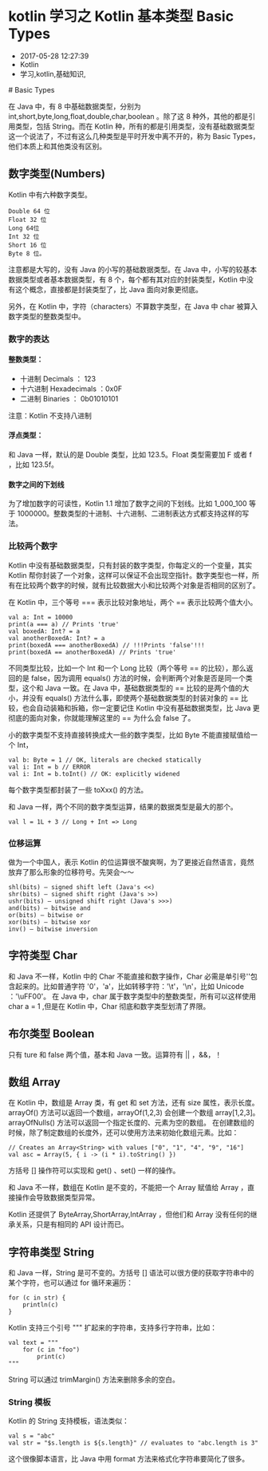 # kotlin 学习之 Kotlin 基本类型 Basic Types
- 2017-05-28 12:27:39
- Kotlin
- 学习,kotlin,基础知识,

<!--markdown--># Basic Types

在 Java 中，有 8 中基础数据类型，分别为 int,short,byte,long,float,double,char,boolean 。除了这 8 种外，其他的都是引用类型，包括 String。而在 Kotlin 种，所有的都是引用类型，没有基础数据类型这一个说法了，不过有这么几种类型是平时开发中离不开的，称为 Basic Types，他们本质上和其他类没有区别。

## 数字类型(Numbers)

Kotlin 中有六种数字类型。

    Double 64 位
    Float 32 位
    Long 64位
    Int 32 位
    Short 16 位
    Byte 8 位。

注意都是大写的，没有 Java 的小写的基础数据类型。在 Java 中，小写的较基本数据类型或者基本数据类型，有 8 个，每个都有其对应的封装类型，Kotlin 中没有这个概念，直接都是封装类型了，比 Java 面向对象更彻底。

另外，在 Kotlin 中，字符（characters）不算数字类型，在 Java 中 char 被算入数字类型的整数类型中。

### 数字的表达
#### 整数类型：

* 十进制 Decimals  ： 123
* 十六进制 Hexadecimals ：0x0F
* 二进制 Binaries ： 0b01010101

注意：Kotlin 不支持八进制

#### 浮点类型：

和 Java 一样，默认的是 Double 类型，比如 123.5。Float 类型需要加 F 或者 f ，比如 123.5f。

#### 数字之间的下划线

为了增加数字的可读性，Kotlin 1.1 增加了数字之间的下划线。比如 1_000_100 等于 1000000。整数类型的十进制、十六进制、二进制表达方式都支持这样的写法。

### 比较两个数字
Kotlin 中没有基础数据类型，只有封装的数字类型，你每定义的一个变量，其实 Kotlin 帮你封装了一个对象，这样可以保证不会出现空指针。数字类型也一样，所有在比较两个数字的时候，就有比较数据大小和比较两个对象是否相同的区别了。

在 Kotlin 中，三个等号 === 表示比较对象地址，两个 == 表示比较两个值大小。

    val a: Int = 10000
    print(a === a) // Prints 'true'
    val boxedA: Int? = a
    val anotherBoxedA: Int? = a
    print(boxedA === anotherBoxedA) // !!!Prints 'false'!!!
    print(boxedA == anotherBoxedA) // Prints 'true'

不同类型比较，比如一个 Int 和一个 Long 比较（两个等号 == 的比较），那么返回的是 false，因为调用 equals() 方法的时候，会判断两个对象是否是同一个类型，这个和 Java 一致。在 Java 中，基础数据类型的 == 比较的是两个值的大小，并没有 equals() 方法什么事，即使两个基础数据类型的封装对象的 == 比较，也会自动装箱和拆箱，你一定要记住 Kotlin 中没有基础数据类型，比 Java 更彻底的面向对象，你就能理解这里的 == 为什么会 false 了。

小的数字类型不支持直接转换成大一些的数字类型，比如 Byte 不能直接赋值给一个 Int，

    val b: Byte = 1 // OK, literals are checked statically
    val i: Int = b // ERROR
    val i: Int = b.toInt() // OK: explicitly widened

每个数字类型都封装了一些 toXxx() 的方法。

和 Java 一样，两个不同的数字类型运算，结果的数据类型是最大的那个。

    val l = 1L + 3 // Long + Int => Long

### 位移运算

做为一个中国人，表示 Kotlin 的位运算很不酸爽啊，为了更接近自然语言，竟然放弃了那么形象的位移符号。先哭会～～

    shl(bits) – signed shift left (Java's <<)
    shr(bits) – signed shift right (Java's >>)
    ushr(bits) – unsigned shift right (Java's >>>)
    and(bits) – bitwise and
    or(bits) – bitwise or
    xor(bits) – bitwise xor
    inv() – bitwise inversion


## 字符类型 Char
和 Java 不一样，Kotlin 中的 Char 不能直接和数字操作，Char 必需是单引号''包含起来的。比如普通字符 '0'，'a'，比如转移字符：'\t'，'\n'，比如 Unicode ：'\uFF00'。
在 Java 中，char 属于数字类型中的整数类型，所有可以这样使用 char a = 1 ,但是在 Kotlin 中，Char 彻底和数字类型划清了界限。

## 布尔类型 Boolean

只有 ture 和 false 两个值，基本和 Java 一致。运算符有 || ，&&，！

## 数组 Array

在 Kotlin 中，数组是 Array 类，有 get 和 set 方法，还有 size 属性，表示长度。
arrayOf() 方法可以返回一个数组，arrayOf(1,2,3) 会创建一个数组 array[1,2,3]。
arrayOfNulls() 方法可以返回一个指定长度的、元素为空的数组。
在创建数组的时候，除了制定数组的长度外，还可以使用方法来初始化数组元素。比如：

    // Creates an Array<String> with values ["0", "1", "4", "9", "16"]
    val asc = Array(5, { i -> (i * i).toString() })

方括号 [] 操作符可以实现和 get() 、set() 一样的操作。

和 Java 不一样，数组在 Kotlin 是不变的，不能把一个 Array<String> 赋值给 Array<Any> ，直接操作会导致数据类型异常。

Kotlin 还提供了 ByteArray,ShortArray,IntArray ，但他们和 Array 没有任何的继承关系，只是有相同的 API 设计而已。

## 字符串类型 String

和 Java 一样，String 是可不变的。方括号 [] 语法可以很方便的获取字符串中的某个字符，也可以通过 for 循环来遍历：

    for (c in str) {
        println(c)
    }

Kotlin 支持三个引号 """ 扩起来的字符串，支持多行字符串，比如：
    
    val text = """
        for (c in "foo")
            print(c)
    """

String 可以通过 trimMargin() 方法来删除多余的空白。

### String 模板
Kotlin 的 String 支持模板，语法类似：

    val s = "abc"
    val str = "$s.length is ${s.length}" // evaluates to "abc.length is 3"

这个很像脚本语言，比 Java 中用 format 方法来格式化字符串要简化了很多。
